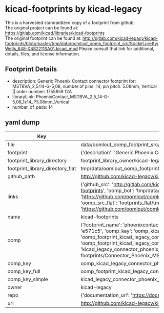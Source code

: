 # kicad-footprints by kicad-legacy  
This is a harvested standardized copy of a footprint from github.  
The original project can be found at:  
https://gitlab.com/kicad/libraries/kicad-footprints  
The original footprint can be found at:
http://gitlab.com/kicad-legacy/kicad-footprints/blob/master/tmp/data/oomlout_oomp_footprint_src/Socket.pretty/Wells_648-0482211SA01.kicad_mod
Please consult that link for additional, details, files, and license information.  
## Footprint Details
* description: Generic Phoenix Contact connector footprint for: MSTBVA_2,5/14-G-5,08; number of pins: 14; pin pitch: 5.08mm; Vertical || order number: 1755859 12A  
* libraryLink: PhoenixContact_MSTBVA_2,5_14-G-5,08_1x14_P5.08mm_Vertical  
* number_of_pads: 14  
## yaml dump  
| Key | Value |  
| --- | --- |  
| file | data/oomlout_oomp_footprint_src/kicad-footprints/Connector_Phoenix_MSTB.pretty/PhoenixContact_MSTBVA_2,5_14-G-5,08_1x14_P5.08mm_Vertical.kicad_mod |  
| footprint | {'description': 'Generic Phoenix Contact connector footprint for: MSTBVA_2,5/14-G-5,08; number of pins: 14; pin pitch: 5.08mm; Vertical || order number: 1755859 12A', 'libraryLink': 'PhoenixContact_MSTBVA_2,5_14-G-5,08_1x14_P5.08mm_Vertical', 'number_of_pads': 14} |  
| footprint_library_directory | footprint_library_owner/kicad-legacy_kicad-footprints |  
| footprint_library_directory_flat | tmp/data/oomlout_oomp_footprint_src/footprints_flat/kicad_legacy_connector_phoenix_mstb_phoenixcontact_mstbva_2,5_14_g_5,08_1x14_p5_08mm_vertical/working |  
| github_path | http://github.com/kicad-legacy/kicad-footprints/blob/master/tmp/data/oomlout_oomp_footprint_src/Connector_Phoenix_MSTB.pretty/PhoenixContact_MSTBVA_2,5_14-G-5,08_1x14_P5.08mm_Vertical.kicad_mod |  
| links | {'github_src': 'http://gitlab.com/kicad-legacy/kicad-footprints/blob/master/tmp/data/oomlout_oomp_footprint_src/Socket.pretty/Wells_648-0482211SA01.kicad_mod', 'github_src_repo': 'https://gitlab.com/kicad/libraries/kicad-footprints', 'oomp_bot': 'tmp/data/oomlout_oomp_footprint_src/footprints/kicad_legacy_connector_phoenix_mstb_phoenixcontact_mstbva_2,5_14_g_5,08_1x14_p5_08mm_vertical/working', 'oomp_bot_github': 'https://github.com/oomlout/oomlout_oomp_footprint_bot/tree/main/tmp/data/oomlout_oomp_footprint_src/footprints/kicad_legacy_connector_phoenix_mstb_phoenixcontact_mstbva_2,5_14_g_5,08_1x14_p5_08mm_vertical/working', 'oomp_src_flat': 'footprints_flat/tmp/data/oomlout_oomp_footprint_src/footprints_flat/kicad_legacy_connector_phoenix_mstb_phoenixcontact_mstbva_2,5_14_g_5,08_1x14_p5_08mm_vertical/working', 'oomp_src_flat_github': 'https://github.com/oomlout/oomlout_oomp_footprint_src/tree/main/tmp/data/oomlout_oomp_footprint_src/footprints_flat/kicad_legacy_connector_phoenix_mstb_phoenixcontact_mstbva_2,5_14_g_5,08_1x14_p5_08mm_vertical/working'} |  
| name | kicad-footprints |  
| oomp | {'footprint_name': 'phoenixcontact_mstbva_2,5_14_g_5,08_1x14_p5_08mm_vertical', 'library_name': 'connector_phoenix_mstb', 'md5': 'e571c5df87f6a4a1e3ce04f164da8826', 'md5_10': 'e571c5df87', 'md5_5': 'e571c', 'md5_6': 'e571c5', 'oomp_key': 'oomp_kicad_legacy_connector_phoenix_mstb_phoenixcontact_mstbva_2,5_14_g_5,08_1x14_p5_08mm_vertical', 'oomp_key_extra': 'oomp_footprint_kicad_legacy_connector_phoenix_mstb_phoenixcontact_mstbva_2,5_14_g_5,08_1x14_p5_08mm_vertical', 'oomp_key_full': 'oomp_footprint_kicad_legacy_connector_phoenix_mstb_phoenixcontact_mstbva_2,5_14_g_5,08_1x14_p5_08mm_vertical_e571c5', 'oomp_key_simple': 'kicad_legacy_connector_phoenix_mstb_phoenixcontact_mstbva_2,5_14_g_5,08_1x14_p5_08mm_vertical', 'original_filename': 'data/oomlout_oomp_footprint_src/kicad-footprints/Connector_Phoenix_MSTB.pretty/PhoenixContact_MSTBVA_2,5_14-G-5,08_1x14_P5.08mm_Vertical.kicad_mod', 'owner_name': 'kicad_legacy'} |  
| oomp_key | oomp_kicad_legacy_connector_phoenix_mstb_phoenixcontact_mstbva_2,5_14_g_5,08_1x14_p5_08mm_vertical |  
| oomp_key_full | oomp_footprint_kicad_legacy_connector_phoenix_mstb_phoenixcontact_mstbva_2,5_14_g_5,08_1x14_p5_08mm_vertical |  
| oomp_key_simple | kicad_legacy_connector_phoenix_mstb_phoenixcontact_mstbva_2,5_14_g_5,08_1x14_p5_08mm_vertical |  
| owner | kicad-legacy |  
| repo | {'documentation_url': 'https://docs.github.com/rest/repos/repos#get-a-repository', 'message': 'Not Found'} |  
| url | http://github.com/kicad-legacy/kicad-footprints |  

